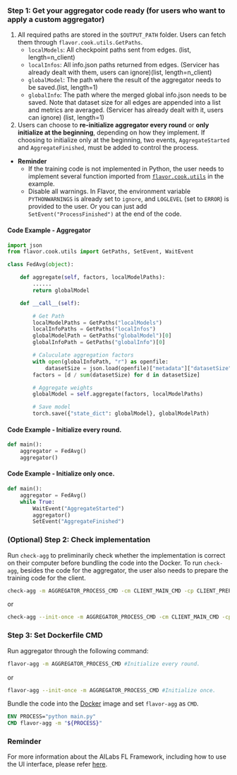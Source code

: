 ### Step 1: Get your aggregator code ready (for users who want to apply a custom aggregator)
 1. All required paths are stored in the `$OUTPUT_PATH` folder. Users can fetch them through `flavor.cook.utils.GetPaths`.
	 - `localModels`: All checkpoint paths sent from edges. (list, length=n_client)
	 - `localInfos`: All info.json paths returned from edges. (Servicer has already dealt with them, users can ignore)(list, length=n_client)
	 - `globalModel`: The path where the result of the aggregator needs to be saved.(list, length=1)
	 - `globalInfo`: The path where the merged global info.json needs to be saved. Note that dataset size for all edges are appended into a list and metrics are averaged. (Servicer has already dealt with it, users can ignore) (list, length=1)
 2. Users can choose to **re-initialize aggregator every round** or **only initialize at the beginning**, depending on how they implement. If choosing to initialize only at the beginning, two events, `AggregateStarted` and `AggregateFinished`, must be added to control the process.

- **Reminder**
  - If the training code is not implemented in Python, the user needs to implement several function imported from [`flavor.cook.utils`](../../flavor/cook/utils.py) in the example.
  - Disable all warnings. In Flavor, the environment variable `PYTHONWARNINGS` is already set to `ignore`, and `LOGLEVEL` (set to `ERROR`) is provided to the user. Or you can just add `SetEvent("ProcessFinished")` at the end of the code.

#### Code Example - Aggregator
```python
import json
from flavor.cook.utils import GetPaths, SetEvent, WaitEvent

class FedAvg(object):

    def aggregate(self, factors, localModelPaths):
        ......
        return globalModel

    def __call__(self):

        # Get Path
        localModelPaths = GetPaths("localModels")
        localInfoPaths = GetPaths("localInfos")
        globalModelPath = GetPaths("globalModel")[0]
        globalInfoPath = GetPaths("globalInfo")[0]

        # Caluculate aggregation factors
        with open(globalInfoPath, "r") as openfile:
            datasetSize = json.load(openfile)["metadata"]["datasetSize"]
        factors = [d / sum(datasetSize) for d in datasetSize]

        # Aggregate weights
        globalModel = self.aggregate(factors, localModelPaths)

        # Save model
        torch.save({"state_dict": globalModel}, globalModelPath)
```

#### Code Example - Initialize every round.
```python
def main():
    aggregator = FedAvg()
    aggregator()
```

#### Code Example - Initialize only once.
```python
def main():
    aggregator = FedAvg()
    while True:
        WaitEvent("AggregateStarted")
        aggregator()
        SetEvent("AggregateFinished")
```

### (Optional) Step 2:  Check implementation
Run `check-agg` to preliminarily check whether the implementation is correct on their computer before bundling the code into the Docker. To run `check-agg`, besides the code for the aggregator, the user also needs to prepare the training code for the client.
```bash
check-agg -m AGGREGATOR_PROCESS_CMD -cm CLIENT_MAIN_CMD -cp CLIENT_PREPROCESS_CMD(optional) -e NUM_OF_EPOCH(optional) -y(optional; automatic Enter to prompts) #Initialize every round.
```
or
```bash
check-agg --init-once -m AGGREGATOR_PROCESS_CMD -cm CLIENT_MAIN_CMD -cp CLIENT_PREPROCESS_CMD(optional) -e NUM_OF_EPOCH(optional) -y(optional; automatic Enter to prompts) #Initialize once.
```

### Step 3: Set Dockerfile CMD
Run aggregator through the following command:
```bash
flavor-agg -m AGGREGATOR_PROCESS_CMD #Initialize every round.
```
or
```bash
flavor-agg --init-once -m AGGREGATOR_PROCESS_CMD #Initialize once.
```
Bundle the code into the [Docker](Dockerfile) image and set `flavor-agg` as `CMD`.
```dockerfile
ENV PROCESS="python main.py"
CMD flavor-agg -m "${PROCESS}"
```

### Reminder
For more information about the AILabs FL Framework, including how to use the UI interface, please refer [here](https://harmonia.taimedimg.com/flp/documents/fl/2.0/manuals/).
